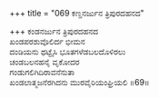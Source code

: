 +++
title = "069 ಕಣ್ಡನರ್ಜುನ ತ್ರಿಪುರದಹನದ"

+++
ಕಂಡನರ್ಜುನ ತ್ರಿಪುರದಹನದ  
ಖಂಡಪರಶುವೊಲಿರ್ದ ಭೀಮನ  
ದಂಡಿಯನು ಥಟ್ಟೈಸಿ ಭೂತಗಳೆಡಬಲದೊಳಿರಲು  
ಚಂಡಬಲನಹನೈ ವೃಕೋದರ  
ಗಂಡುಗಲಿಗಿದಿರಾವನೆನುತಾ  
ಖಂಡಲಾತ್ಮಜನೆರಗಿದನು ಮುರವೈರಿಯಂಘ್ರಿಯಲಿ     ॥69॥